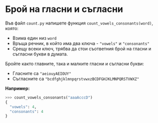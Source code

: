 # Брой на гласни и съгласни

Във файл `count.py` напишете функция `count_vowels_consonants(word)`, която:

* Взима един низ `word`
* Връща речник, в който има два ключа - `"vowels"` и `"consonants"`
* Срещу всеки ключ, трябва да стои съответния брой на гласни и съгласни букви в думата.

Бройте както главните, така и малките гласни и съгласни букви:

* Гласните са `"aeiouyAEIOUY"`
* Съгласните са `"bcdfghjklmnpqrstvwxzBCDFGHJKLMNPQRSTVWXZ"`

**Например:**

```python
>>> count_vowels_consonants("aaaAcccD")
{
  "vowels": 4,
  "consonants": 4
}
```
